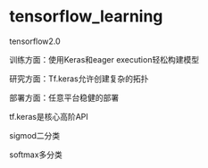 # tensorflow_learning
tensorflow2.0

训练方面：使用Keras和eager execution轻松构建模型

研究方面：Tf.keras允许创建复杂的拓扑

部署方面：任意平台稳健的部署

tf.keras是核心高阶API





sigmod二分类

softmax多分类